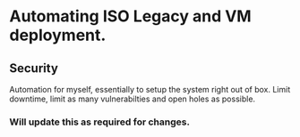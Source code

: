 # Automating ISO Legacy and VM deployment. 


## Security 

Automation for myself, essentially to setup the system right out of box. Limit downtime, limit as many vulnerabilties and open holes as possible.


### Will update this as required for changes. 
